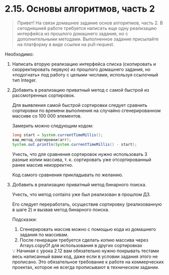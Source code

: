# 2.15. Основы алгоритмов, часть 2

> Привет!
На связи домашнее задание основ алгоритмов, часть 2.
В сегодняшней работе требуется написать еще одну реализацию интерфейса из прошлого домашнего задания, но с дополнительными методами.
Выполненное задание присылайте на платформу в виде ссылки на pull-request.
>

Необходимо:

1. Написать вторую реализацию интерфейса списка (скопировать и скорректировать первую) из прошлого домашнего задания, но «подогнать» под работу с целыми числами, используя ссылочный тип Integer.
2. Добавить в реализацию приватный метод с самой быстрой из рассмотренных сортировок.

   Для выявления самой быстрой сортировки следует сравнить сортировки по времени выполнения на случайно сгенерированном массиве со 100 000 элементов.

   Замерить можно следующим кодом:

    ```java
    long start = System.currentTimeMillis();
    ваш_метод_сортировки(arr);
    System.out.println(System.currentTimeMillis() - start);
    ```

   Учесть, что для сравнения сортировок нужно использовать 3 разные копии массива, т. к. сортировать уже отсортированный ранее массив некорректно.

   Код самого сравнения прикладывать по желанию.

3. Добавить в реализацию приватный метод бинарного поиска.

   Учесть, что метод contains уже был реализован в прошлом ДЗ.

   Его следует переработать, осуществив сортировку (реализованную в шаге 2) и вызвав метод бинарного поиска.

   Подсказки:

    1. Сгенерировать массив можно с помощью кода из домашнего задания по массивам.
    2. После генерации требуется сделать копию массива через Arrays.copyOf для использования в других сортировках

    <aside>
    💡 Начиная с урока 2.12  вам обязательно нужно покрывать тестами весь написанный вами код, даже если в условии задания этого не прописано. Это обязательное требование к работе на коммерческих проектах, которое не всегда прописывают в техническом задании.
    </aside>
